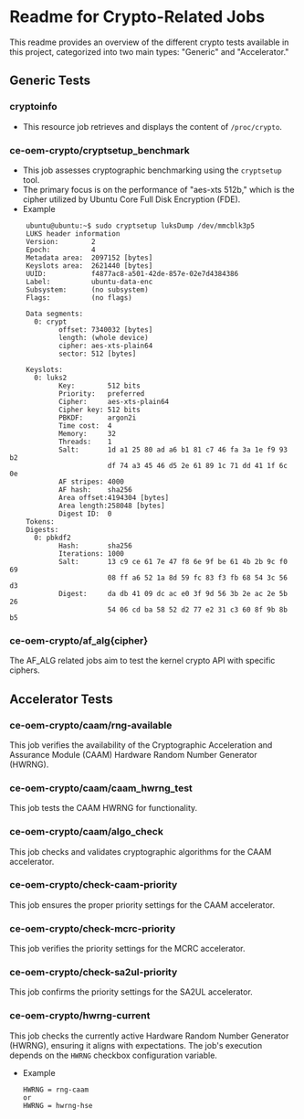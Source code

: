 # Readme for Crypto-Related Jobs

This readme provides an overview of the different crypto tests available in this project, categorized into two main types: "Generic" and "Accelerator."

## Generic Tests

### cryptoinfo
   - This resource job retrieves and displays the content of `/proc/crypto`.

### ce-oem-crypto/cryptsetup_benchmark
   - This job assesses cryptographic benchmarking using the `cryptsetup` tool.
   - The primary focus is on the performance of "aes-xts 512b," which is the cipher utilized by Ubuntu Core Full Disk Encryption (FDE).
   - Example
```
    ubuntu@ubuntu:~$ sudo cryptsetup luksDump /dev/mmcblk3p5
    LUKS header information
    Version:        2
    Epoch:          4
    Metadata area:  2097152 [bytes]
    Keyslots area:  2621440 [bytes]
    UUID:           f4877ac8-a501-42de-857e-02e7d4384386
    Label:          ubuntu-data-enc
    Subsystem:      (no subsystem)
    Flags:          (no flags)

    Data segments:
      0: crypt
            offset: 7340032 [bytes]
            length: (whole device)
            cipher: aes-xts-plain64
            sector: 512 [bytes]

    Keyslots:
      0: luks2
            Key:        512 bits
            Priority:   preferred
            Cipher:     aes-xts-plain64
            Cipher key: 512 bits
            PBKDF:      argon2i
            Time cost:  4
            Memory:     32
            Threads:    1
            Salt:       1d a1 25 80 ad a6 b1 81 c7 46 fa 3a 1e f9 93 b2 
                        df 74 a3 45 46 d5 2e 61 89 1c 71 dd 41 1f 6c 0e 
            AF stripes: 4000
            AF hash:    sha256
            Area offset:4194304 [bytes]
            Area length:258048 [bytes]
            Digest ID:  0
    Tokens:
    Digests:
      0: pbkdf2
            Hash:       sha256
            Iterations: 1000
            Salt:       13 c9 ce 61 7e 47 f8 6e 9f be 61 4b 2b 9c f0 69 
                        08 ff a6 52 1a 8d 59 fc 83 f3 fb 68 54 3c 56 d3 
            Digest:     da db 41 09 dc ac e0 3f 9d 56 3b 2e ac 2e 5b 26 
                        54 06 cd ba 58 52 d2 77 e2 31 c3 60 8f 9b 8b b5 
```
### ce-oem-crypto/af_alg{cipher}
The AF_ALG related jobs aim to test the kernel crypto API with specific ciphers.

## Accelerator Tests

### ce-oem-crypto/caam/rng-available
This job verifies the availability of the Cryptographic Acceleration and Assurance Module (CAAM) Hardware Random Number Generator (HWRNG).

### ce-oem-crypto/caam/caam_hwrng_test
This job tests the CAAM HWRNG for functionality.

### ce-oem-crypto/caam/algo_check
This job checks and validates cryptographic algorithms for the CAAM accelerator.

### ce-oem-crypto/check-caam-priority
This job ensures the proper priority settings for the CAAM accelerator.

### ce-oem-crypto/check-mcrc-priority
This job verifies the priority settings for the MCRC accelerator.

### ce-oem-crypto/check-sa2ul-priority
This job confirms the priority settings for the SA2UL accelerator.

### ce-oem-crypto/hwrng-current
This job checks the currently active Hardware Random Number Generator (HWRNG), ensuring it aligns with expectations. The job's execution depends on the `HWRNG` checkbox configuration variable.
- Example
  ```
  HWRNG = rng-caam
  or
  HWRNG = hwrng-hse
  ```
